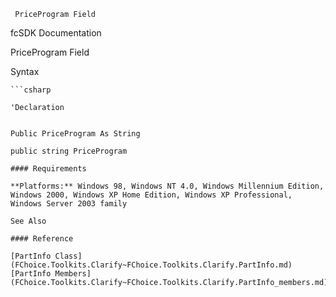 ﻿     PriceProgram Field                                                   

fcSDK Documentation

PriceProgram Field

Syntax

```vbnet
```csharp

'Declaration
 

Public PriceProgram As String

public string PriceProgram

#### Requirements

**Platforms:** Windows 98, Windows NT 4.0, Windows Millennium Edition, Windows 2000, Windows XP Home Edition, Windows XP Professional, Windows Server 2003 family

See Also

#### Reference

[PartInfo Class](FChoice.Toolkits.Clarify~FChoice.Toolkits.Clarify.PartInfo.md)  
[PartInfo Members](FChoice.Toolkits.Clarify~FChoice.Toolkits.Clarify.PartInfo_members.md)